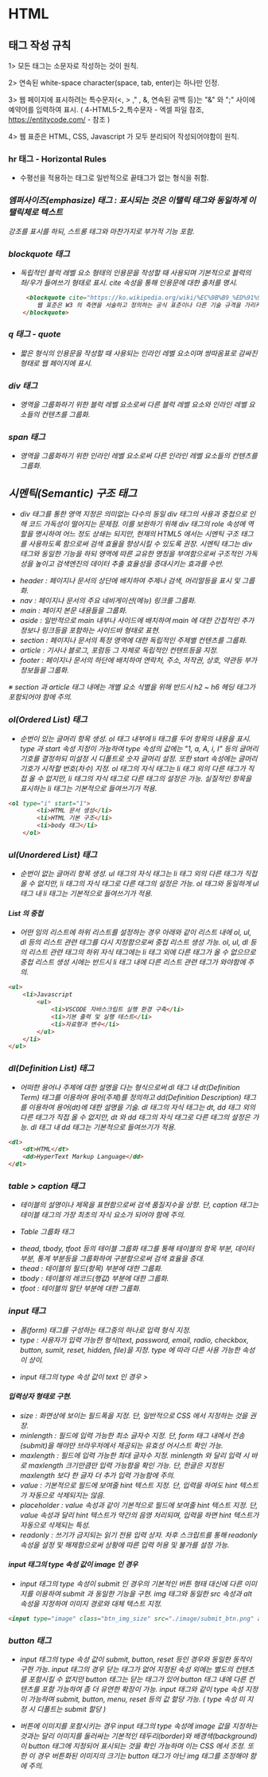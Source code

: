 # HTML

## 태그 작성 규칙 

1> 모든 태그는 소문자로 작성하는 것이 원칙.

2> 연속된 white-space character(space, tab, enter)는 하나만 인정.

3> 웹 페이지에 표시하려는 특수문자(<, > ," , &, 연속된 공백 등)는 "&" 와 ";" 사이에 예약어를 입력하여 표시.
  ( 4-HTML5-2_특수문자 - 엑셀 파일 참조,    https://entitycode.com/  - 참조 )

4> 웹 표준은 HTML, CSS, Javascript 가 모두 분리되어 작성되어야함이 원칙.


### hr 태그 - Horizontal Rules
- 수평선을 적용하는 태그로 일반적으로 끝태그가 없는 형식을 취함.

### <em>엠퍼사이즈(emphasize) 태그 : 표시되는 것은 이탤릭 태그와 동일하게 이탤릭체로 텍스트
강조를 표시를 하되, 스트롱 태그와 마찬가지로 부가적 기능 포함.

### blockquote 태그                                                                         

- 독립적인 블럭 레벨 요소 형태의 인용문을 작성할 때 사용되며 기본적으로 블럭의 좌/우가 들여쓰기 형태로 표시.
      cite 속성을 통해 인용문에 대한 출처를 명시.
  
```html
     <blockquote cite="https://ko.wikipedia.org/wiki/%EC%9B%B9_%ED%91%9C%EC%A4%80">
        웹 표준은 W3 의 측면을 서술하고 정의하는 공식 표준이나 다른 기술 규격을 가리키는 일반적인 용어이다.
    </blockquote>
```
### q 태그  - quote
- 짧은 형식의 인용문을 작성할 때 사용되는 인라인 레벨 요소이며 쌍따옴표로 감싸진 형태로 웹 페이지에 표시.

### div 태그
- 영역을 그룹화하기 위한 블럭 레벨 요소로써 다른 블럭 레벨 요소와 인라인 레벨 요소들의 컨텐츠를 그룹화.

### span 태그
- 영역을 그룹화하기 위한 인라인 레벨 요소로써 다른 인라인 레벨 요소들의 컨텐츠를 그룹화.

  


## 시멘틱(Semantic) 구조 태그

- div 태그를 통한 영역 지정은 의미없는 다수의 동일 div 태그의 사용과 중첩으로 인해 코드 가독성이 떨어지는 문제점.
이를 보완하기 위해 div 태그의 role 속성에 역할을 명시하여 어느 정도 상쇄는 되지만, 현재의 HTML5 에서는 시멘틱
구조 태그를 사용하도록 함으로써 검색 효율을 향상시킬 수 있도록 권장.
시멘틱 태그는 div 태그와 동일한 기능을 하되 영역에 따른 교유한 명칭을 부여함으로써 구조적인 가독성을 높이고
검색엔진의 데이터 추출 효율성을 증대시키는 효과를 수반.

* header : 페이지나 문서의 상단에 배치하여 주제나 검색, 머리말등을 표시 및 그룹화.
* nav : 페이지나 문서의 주요 네비게이션(메뉴) 링크를 그룹화.
* main : 페이지 본문 내용들을 그룹화.
* aside : 일반적으로 main 내부나 사이드에 배치하여 main 에 대한 간접적인 추가 정보나
         링크등을 포함하는 사이드바 형태로 표현.
* section : 페이지나 문서의 특정 영역에 대한 독립적인 주제별 컨텐츠를 그룹화.
* article : 기사나 블로그, 포럼등 그 자체로 독립적인 컨텐트등을 지정.
* footer : 페이지나 문서의 하단에 배치하여 연락처, 주소, 저작권, 상호, 약관등 부가 정보들을 그룹화.


 ※ section 과 article 태그 내에는 개별 요소 식별을 위해 반드시 h2 ~ h6 헤딩 태그가 포함되어야 함에 주의.




### ol(Ordered List) 태그
        
- 순번이 있는 글머리 항목 생성. ol 태그 내부에 li 태그를 두어 항목의 내용을 표시.
type 과 start 속성 지정이 가능하여 type 속성의 값에는 "1, a, A, i, I" 등의 글머리
기호를 결정하되 미설정 시 디폴트로 숫자 글머리 설정. 또한 start 속성에는 글머리
기호가 시작할 번호(차수) 지정.
ol 태그의 자식 태그는 li 태그 외의 다른 태그가 직접 올 수 없지만, li 태그의 자식
태그로 다른 태그의 설정은 가능.
실질적인 항목을 표시하는 li 태그는 기본적으로 들여쓰기가 적용.

```html
<ol type="i" start="1">
        <li>HTML 문서 생성</li>
        <li>HTML 기본 구조</li>
        <li>body 태그</li>
    </ol>
```



### ul(Unordered List) 태그
                
- 순번이 없는 글머리 항목 생성.
  ul 태그의 자식 태그는 li 태그 외의 다른 태그가 직접 올 수 없지만,
  li 태그의 자식 태그로 다른 태그의 설정은 가능.
  ol 태그와 동일하게 ul 태그 내 li 태그는 기본적으로 들여쓰기가 적용.

#### List 의 중첩 

- 어떤 임의 리스트에 하위 리스트를 설정하는 경우 아래와 같이 리스트 내에
  ol, ul, dl 등의 리스트 관련 태그를 다시 지정함으로써 중첩 리스트 생성 가능.
  ol, ul, dl 등의 리스트 관련 태그의 하위 자식 태그에는 li 태그 외에 다른
  태그가 올 수 없으므로 중첩 리스트 생성 시에는 반드시 li 태그 내에 다른
  리스트 관련 태그가 와야함에 주의.
```html
<ul>
    <li>Javascript
        <ul>
            <li>VSCODE 자바스크립트 실행 환경 구축</li>
            <li>기본 출력 및 실행 테스트</li>
            <li>자료형과 변수</li>
        </ul>
    </li>
</ul>


```
### dl(Definition List) 태그

- 어떠한 용어나 주제에 대한 설명을 다는 형식으로써 dl 태그 내 dt(Definition Term) 
  태그를 이용하여 용어(주제)를 정의하고 dd(Definition Description) 태그를 이용하여
  용어(dt)에 대한 설명을 기술.
  dl 태그의 자식 태그는 dt, dd 태그 외의 다른 태그가 직접 올 수 없지만, dt 와 dd
  태그의 자식 태그로 다른 태그의 설정은 가능.
  dl 태그 내 dd 태그는 기본적으로 들여쓰기가 적용.

```html
<dl>
    <dt>HTML</dt>
    <dd>HyperText Markup Language</dd>
</dl>
```


### table > caption 태그
    
* 테이블의 설명이나 제목을 표현함으로써 검색 품질지수을 상향.
    단, caption 태그는 테이블 태그의 가장 최초의 자식 요소가 되어야 함에 주의.
  
* Table 그룹화 태그 
- thead, tbody, tfoot 등의 테이블 그룹화 태그를 통해 테이블의 항목 부분, 데이터 부분,
    통계 부분등을 그룹화하여 구분함으로써 검색 효율을 증대.
- thead : 테이블의 필드(항목) 부분에 대한 그룹화.
- tbody : 테이블의 레코드(행값) 부분에 대한 그룹화.
- tfoot : 테이블의 말단 부분에 대한 그룹화.



### input 태그

- 폼(form) 태그를 구성하는 태그중의 하나로 입력 형식 지정.
- type : 사용자가 입력 가능한 형식(text, password, email, radio, checkbox, button, sumit, reset, hidden, file)을
               지정. type 에 따라 다른 사용 가능한 속성이 상이.

* input 태그의 type 속성 값이 text 인 경우  >

#### 입력상자 형태로 구현.
- size : 화면상에 보이는 필드폭을 지정. 단, 일반적으로 CSS 에서 지정하는 것을 권장.
- minlength : 필드에 입력 가능한 최소 글자수 지정. 단, form 태그 내에서 전송(submit)을 해야만
              브라우저에서 제공되는 유효성 어시스트 확인 가능.
- maxlength : 필드에 입력 가능한 최대 글자수 지정.
              minlength 와 달리 입력 시 바로 maxlength 크기만큼만 입력 가능함을 확인 가능.
              단, 한글은 지정된 maxlength 보다 한 글자 더 추가 입력 가능함에 주의.
- value : 기본적으로 필드에 보여줄 hint 텍스트 지정. 단, 입력을 하여도 hint 텍스트가 자동으로 삭제되지는 않음.
- placeholder : value 속성과 같이 기본적으로 필드에 보여줄 hint 텍스트 지정.
                단, value 속성과 달리 hint 텍스트가 약간의 음영 처리되며, 입력을 하면 hint 텍스트가 자동으로
                삭제되는 특성.
- readonly : 쓰기가 금지되는 읽기 전용 입력 상자. 차후 스크립트를 통해 readonly 속성을 설정 및 해제함으로써
             상황에 따른 입력 허용 및 불가를 설정 가능.


#### input 태그의 type 속성 값이 image 인 경우

- input 태그의 type 속성이 submit 인 경우의 기본적인 버튼 형태 대신에 다른
  이미지를 이용하여 submit 과 동일한 기능을 구현.
  img 태그와 동일한 src 속성과 alt 속성을 지정하여 이미지 경로와 대체 텍스트 지정.
```html
<input type="image" class="btn_img_size" src="./image/submit_btn.png" alt="전송 버튼">
```
### button 태그

- input 태그의 type 속성 값이 submit, button, reset 등인 경우와 동일한 동작이 구현 가능.
  input 태그의 경우 닫는 태그가 없어 지정된 속성 외에는 별도의 컨텐츠를 포함시킬 수 없지만
  button 태그는 닫는 태그가 있어 button 태그 내에 다른 컨텐츠를 포함 가능하여 좀 더 유연한
  확장이 가능.
  input 태그와 같이 type 속성 지정이 가능하며 submit, button, menu, reset 등의 값 할당 가능.
  ( type 속성 미 지정 시 디폴트는 submit 할당 )

- 버튼에 이미지를 포함시키는 경우 input 태그의 type 속성에 image 값을 지정하는 것과는 달리 이미지를
   둘러싸는 기본적인 테두리(border)와 배경색(background)이 button 태그에 지정되어 표시되는 것을 확인
   가능하며 이는 CSS 에서 조정.
   또한 이 경우 버튼화된 이미지의 크기는 button 태그가 아닌 img 태그를 조정해야 함에 주의.








